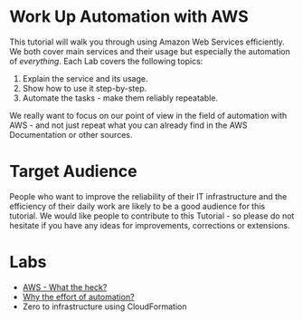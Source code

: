 # Work Up Automation with AWS
This tutorial will walk you through using Amazon Web Services efficiently. We both cover main services and their usage but especially the automation of _everything_. Each Lab covers the following topics:  

1. Explain the service and its usage.
2. Show how to use it step-by-step.
3. Automate the tasks - make them reliably repeatable.

We really want to focus on our point of view in the field of automation with AWS - and not just repeat what you can already find in the AWS Documentation or other sources.  

# Target Audience
People who want to improve the reliability of their IT infrastructure and the efficiency of their daily work are likely to be a good audience for this tutorial. We would like people to contribute to this Tutorial - so please do not hesitate if you have any ideas for improvements, corrections or extensions.

# Labs
* [AWS - What the heck?](/labs/aws-intro.md)
* [Why the effort of automation?](/labs/effort-of-automation.md)
* Zero to infrastructure using CloudFormation
